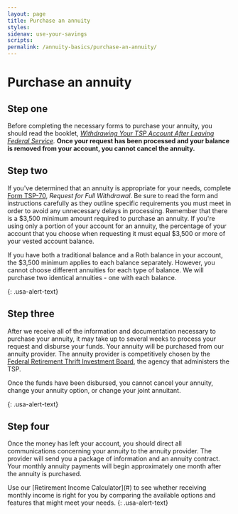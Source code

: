 ```yaml
---
layout: page
title: Purchase an annuity
styles:
sidenav: use-your-savings
scripts:
permalink: /annuity-basics/purchase-an-annuity/
---
```


# Purchase an annuity

## Step one

Before completing the necessary forms to purchase your annuity, you should read the booklet, *[Withdrawing Your TSP Account After Leaving Federal Service](https://www.tsp.gov/PDF/formspubs/tspbk02.pdf).* **Once your request has been processed and your balance is removed from your account, you cannot cancel the annuity.**

## Step two

If you've determined that an annuity is appropriate for your needs, complete [Form TSP-70](#), _Request for Full Withdrawal_. Be sure to read the form and instructions carefully as they outline specific requirements you must meet in order to avoid any unnecessary delays in processing. Remember that there is a $3,500 minimum amount required to purchase an annuity. If you're using only a portion of your account for an annuity, the percentage of your account that you choose when requesting it must equal $3,500 or more of your vested account balance.

<div class="usa-alert usa-alert-info">
<div class="usa-alert-body" markdown="1">
If you have both a traditional balance and a Roth balance in your account, the $3,500 minimum applies to each balance separately. However, you cannot choose different annuities for each type of balance. We will purchase two identical annuities - one with each balance.

{: .usa-alert-text}
</div>
</div>

## Step three
After we receive all of the information and documentation necessary to purchase your annuity, it may take up to several weeks to process your request and disburse your funds.
Your annuity will be purchased from our annuity provider. The annuity provider is competitively chosen by the [Federal Retirement Thrift Investment Board](frtib.gov), the agency that administers the TSP.

<div class="usa-alert usa-alert-info">
<div class="usa-alert-body" markdown="1">
Once the funds have been disbursed, you cannot cancel your annuity, change your annuity option, or change your joint annuitant.

{: .usa-alert-text}
</div>
</div>

## Step four

Once the money has left your account, you should direct all communications concerning your annuity to the annuity provider. The provider will send you a package of information and an annuity contract. Your monthly annuity payments will begin approximately one month after the annuity is purchased.

<div class="usa-alert usa-alert-info">
<div class="usa-alert-body" markdown="1">
Use our [Retirement Income Calculator](#) to see whether receiving monthly income is right for you by comparing the available options and features that might meet your needs.
{: .usa-alert-text}
</div>
</div>
